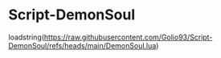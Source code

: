# Script-DemonSoul

loadstring(https://raw.githubusercontent.com/Golio93/Script-DemonSoul/refs/heads/main/DemonSoul.lua)
